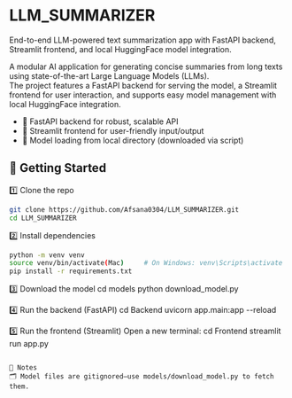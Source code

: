 # LLM_SUMMARIZER
End-to-end LLM-powered text summarization app with FastAPI backend, Streamlit frontend, and local HuggingFace model integration.

A modular AI application for generating concise summaries from long texts using state-of-the-art Large Language Models (LLMs).  
The project features a FastAPI backend for serving the model, a Streamlit frontend for user interaction, and supports easy model management with local HuggingFace integration.

- 🔄 FastAPI backend for robust, scalable API
- 📝 Streamlit frontend for user-friendly input/output
- 🤗 Model loading from local directory (downloaded via script)

## 🚀 Getting Started

1️⃣ Clone the repo
```bash
git clone https://github.com/Afsana0304/LLM_SUMMARIZER.git
cd LLM_SUMMARIZER
```

2️⃣ Install dependencies
```bash
python -m venv venv
source venv/bin/activate(Mac)     # On Windows: venv\Scripts\activate
pip install -r requirements.txt
```
3️⃣ Download the model
cd models
python download_model.py

4️⃣ Run the backend (FastAPI)
cd Backend
uvicorn app.main:app --reload

5️⃣ Run the frontend (Streamlit)
Open a new terminal:
cd Frontend
streamlit run app.py
```

🔖 Notes
🗂️ Model files are gitignored—use models/download_model.py to fetch them.





